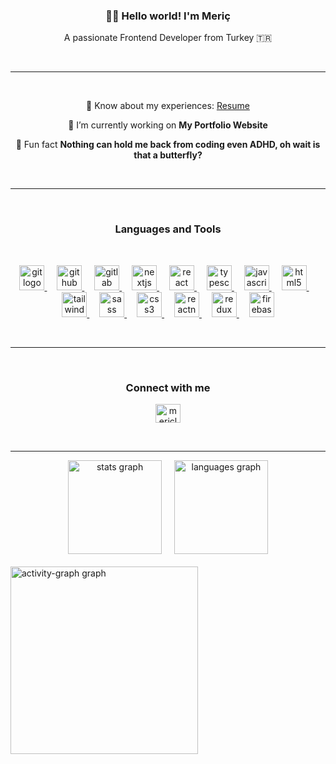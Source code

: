 <h3 align="center">🖖🏽 Hello world! I'm Meriç</h3>
<p align="center">A passionate Frontend Developer from Turkey 🇹🇷</p>
<br>

---

<br>

<div align="center">

🧾 Know about my experiences: [Resume](https://drive.google.com/file/d/1LGo8_CeJG1c3onfmAzcRwoUFJKuRwOkz/view?usp=share_link)

📂 I’m currently working on **My Portfolio Website**

🤫 Fun fact **Nothing can hold me back from coding even ADHD, oh wait is that a butterfly?**

</div>

<br>

---

<br>

<h3 align="center" width="100%">Languages and Tools</h3>

<br>

<p align="center">
  <a href="https://git-scm.com/" target="_blank" rel="noreferrer">
     <img src="https://cdn.jsdelivr.net/gh/devicons/devicon/icons/git/git-original.svg" height="40" alt="git logo"  />
  </a>
<img width="12" />
<a href="https://github.com" target="_blank" rel="noreferrer">
 <img src="https://skillicons.dev/icons?i=github" height="40" alt="github logo"  />
</a>
 
 <img width="12" />
 <a href="https://about.gitlab.com" target="_blank" rel="noreferrer">
 <img src="https://cdn.jsdelivr.net/gh/devicons/devicon/icons/gitlab/gitlab-original.svg" height="40" alt="gitlab logo"  />
</a>
 <img width="12" />
  <a href="https://nextjs.org/" target="_blank" rel="noreferrer">
    <img src="https://cdn.jsdelivr.net/gh/devicons/devicon/icons/nextjs/nextjs-original.svg" height="40" alt="nextjs logo"  />
  </a>
  <img width="12" />
  <a href="https://reactjs.org/" target="_blank" rel="noreferrer">
    <img src="https://cdn.jsdelivr.net/gh/devicons/devicon/icons/react/react-original.svg" height="40" alt="react logo"  />
  </a>
  <img width="12" />
  <a href="https://www.typescriptlang.org/" target="_blank" rel="noreferrer">
    <img src="https://cdn.jsdelivr.net/gh/devicons/devicon/icons/typescript/typescript-original.svg" height="40" alt="typescript logo"  />
  </a>
  <img width="12" />
  <a href="https://developer.mozilla.org/en-US/docs/Web/JavaScript" target="_blank" rel="noreferrer">
    <img src="https://cdn.jsdelivr.net/gh/devicons/devicon/icons/javascript/javascript-original.svg" height="40" alt="javascript logo"  />
  </a>
  <img width="12" />
  <a href="https://www.w3.org/html/" target="_blank" rel="noreferrer">
    <img src="https://cdn.jsdelivr.net/gh/devicons/devicon/icons/html5/html5-original.svg" height="40" alt="html5 logo"  />
  </a>
  <img width="12" />
  <a href="https://tailwindcss.com/" target="_blank" rel="noreferrer">
    <img src="https://cdn.simpleicons.org/tailwindcss/06B6D4" height="40" alt="tailwindcss logo"  />
  </a>
  <img width="12" />
  <a href="https://sass-lang.com" target="_blank" rel="noreferrer">
    <img src="https://cdn.jsdelivr.net/gh/devicons/devicon/icons/sass/sass-original.svg" height="40" alt="sass logo"  />
  </a>
  <img width="12" />
  <a href="https://www.w3schools.com/css/" target="_blank" rel="noreferrer">
    <img src="https://cdn.jsdelivr.net/gh/devicons/devicon/icons/css3/css3-original.svg" height="40" alt="css3 logo"  />
  </a>
  <img width="12" />
  <a href="https://reactnative.dev/" target="_blank" rel="noreferrer">
    <img src="https://reactnative.dev/img/header_logo.svg" alt="reactnative" width="40" height="40"/>
  </a>
  <img width="12" />
  <a href="https://redux.js.org" target="_blank" rel="noreferrer">
    <img src="https://cdn.jsdelivr.net/gh/devicons/devicon/icons/redux/redux-original.svg" height="40" alt="redux logo"  />
  </a>
  <img width="12" />
  <a href="https://firebase.google.com/" target="_blank" rel="noreferrer">
   <img src="https://cdn.jsdelivr.net/gh/devicons/devicon/icons/firebase/firebase-plain.svg" height="40" alt="firebase logo"  />
  </a>
</p>

<br>

---

<br>

<h3 align="center">Connect with me</h3>
<p align="center">
<a href="https://linkedin.com/in/mericlomlu" target="blank"><img align="center" src="https://raw.githubusercontent.com/maurodesouza/profile-readme-generator/master/src/assets/icons/social/linkedin/default.svg" alt="mericlomlu" height="30" width="40" /></a>
</p>

<br>

---

<div align="center">
  <img src="https://github-readme-stats.vercel.app/api?username=mericlomlu&hide_title=false&hide_rank=false&show_icons=true&include_all_commits=true&count_private=true&disable_animations=false&theme=dracula&locale=en&hide_border=false&order=1" height="150" alt="stats graph"  />
  <img width="12" />
  <img src="https://github-readme-stats.vercel.app/api/top-langs?username=mericlomlu&locale=en&hide_title=false&layout=compact&card_width=320&langs_count=5&theme=dracula&hide_border=false&order=2" height="150" alt="languages graph"  />
  <br>
</div>
<br>
  <img src="https://github-readme-activity-graph.vercel.app/graph?username=mericlomlu&radius=16&theme=react&area=true&order=5" height="300" alt="activity-graph graph"  />

<br>
